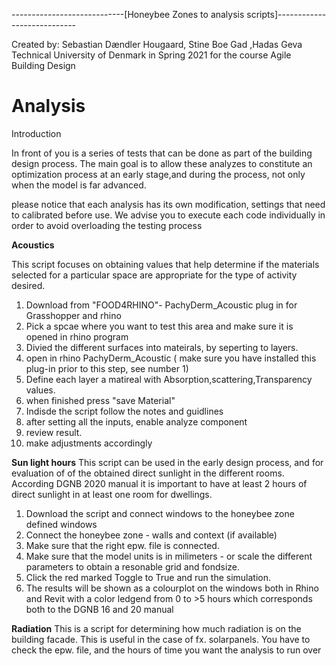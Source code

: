 ----------------------------[Honeybee Zones to analysis scripts]----------------------------

Created by: Sebastian Dændler Hougaard, Stine Boe Gad ,Hadas Geva
Technical University of Denmark in Spring 2021 for the course Agile Building Design

# Analysis
Introduction 

In front of you is a series of tests that can be done as part of the building design process. 
The main goal is to allow these analyzes to constitute an optimization process at an early stage,and during the process, not only when the model is far advanced.

please notice that each analysis has its own modification, settings that need to calibrated before use.
We advise you to execute each code individually in order to avoid overloading the testing process

 
**Acoustics** 

This script focuses on obtaining values ​​that help determine if the materials selected for a particular space 
are appropriate for the type of activity desired.

1. Download from "FOOD4RHINO"- PachyDerm_Acoustic plug in for Grasshopper and rhino
2. Pick a spcae where you want to test this area and make sure it is opened in rhino program
3. Divied the different surfaces into mateirals, by  seperting to layers.
4. open in rhino PachyDerm_Acoustic ( make sure you have installed this plug-in prior to this step, see number 1) 
5. Define each layer a matireal with Absorption,scattering,Transparency values.
6. when finished press "save Material"
7. Indisde the script follow the notes and guidlines 
8. after setting all the inputs, enable analyze component
9. review result.
10. make adjustments accordingly

**Sun light hours** 
This script can be used in the early design process, and for evaluation of of the obtained direct sunlight in the different rooms. 
According DGNB 2020 manual it is important to have at least 2 hours of direct sunlight in at least one room for dwellings. 

1. Download the script and connect windows to the honeybee zone defined windows 
2. Connect the honeybee zone - walls and context (if available)
3. Make sure that the right epw. file is connected. 
4. Make sure that the model units is in milimeters - or scale the different parameters to obtain a resonable grid and fondsize.
5. Click the red marked Toggle to True and run the simulation.
6. The results will be shown as a colourplot on the windows both in Rhino and Revit with a color ledgend from 0 to >5 hours which corresponds both to the DGNB 16 and 20 manual


**Radiation**
This is a script for determining how much radiation is on the building facade. This is useful in the case of fx. solarpanels. 
You have to check the epw. file, and the hours of time you want the analysis to run over
